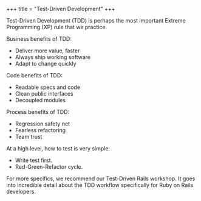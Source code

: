 +++
title = "Test-Driven Development"
+++

Test-Driven Development (TDD) is perhaps the most important Extreme Programming (XP) rule that we practice.

Business benefits of TDD:

+ Deliver more value, faster
+ Always ship working software
+ Adapt to change quickly

Code benefits of TDD:

+ Readable specs and code
+ Clean public interfaces
+ Decoupled modules

Process benefits of TDD:

+ Regression safety net
+ Fearless refactoring
+ Team trust

At a high level, how to test is very simple:

+ Write test first.
+ Red-Green-Refactor cycle.

For more specifics, we recommend our Test-Driven Rails workshop. It goes into incredible detail about the TDD workflow specifically for Ruby on Rails developers.